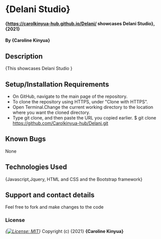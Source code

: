 # {Delani Studio}
#### {https://carolkinyua-hub.github.io/Delani/ showcases Delani Studio}, {2021}
#### By **{Caroline Kinyua}**
## Description
{This showcases Delani Studio
}
## Setup/Installation Requirements
* On GitHub, navigate to the main page of the repository.
* To clone the repository using HTTPS, under "Clone with HTTPS".
* Open Terminal.Change the current working directory to the location where you want the cloned directory.
* Type git clone, and then paste the URL you copied earlier.
$ git clone https://github.com/Carolkinyua-hub/Delani.git

## Known Bugs
None 
## Technologies Used
{Javascript,Jquery, HTML and CSS and the Bootstrap framework}
## Support and contact details
Feel free to fork and make changes to the code
### License
*{[![License: MIT](https://img.shields.io/badge/License-MIT-yellow.svg)](https://opensource.org/licenses/MIT)}*
Copyright (c) {2021} **{Caroline Kinyua}**